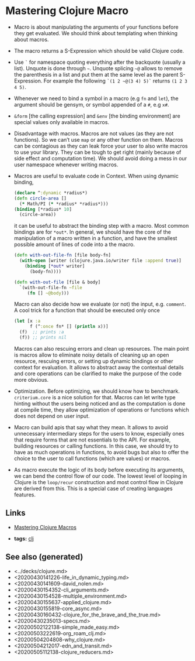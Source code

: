 # Mastering Clojure Macro

-   Macro is about manipulating the arguments of your functions before they get evaluated. We should think about templating when thinking about macros.
-   The macro returns a S-Expression which should be valid Clojure code.
-   Use `` ` `` for namespace quoting everything after the backquote (usually a list). Unquote is done through `~`. Unquote splicing `~@` allows to remove the parenthesis in a list and put them at the same level as the parent S-Expression. For example the following `` `(1 2 ~@(3 4) 5)` `` returns `(1 2 3 4 5)`.
-   Whenever we need to bind a symbol in a macro (e.g `fn` and `let`), the argument should be gensym, or symbol appended of a `#`, e.g `x#`.
-   `&form` [the calling expression] and `&env` [the binding environment] are special values only available in macros.
-   Disadvantage with macros. Macros are not values (as they are not functions). So we can&rsquo;t use `map` or any other function on them. Macros can be contagious as they can leak force your user to also write macros to use your library. They can be tough to get right (mainly because of side effect and computation time). We should avoid doing a mess in our user namespace whenever writing macros.
-   Macros are useful to evaluate code in Context. When using dynamic binding,
    
    ```clojure
    (declare ^:dynamic *radius*)
    (defn circle-area []
      (* Math/PI (* *radius* *radius*)))
    (binding [*radius* 10]
      (circle-area))
    ```
    
    it can be useful to abstract the binding step with a macro. Most common bindings are for `*out*`. In general, we should have the core of the manipulation of a macro written in a function, and have the smallest possible amount of lines of code into a the macro.
    
    ```clojure
    (defn with-out-file-fn [file body-fn]
      (with-open [writer (clojure.java.io/writer file :append true)]
        (binding [*out* writer]
          (body-fn))))
    
    (defn with-out-file [file & body]
      `(with-out-file-fn ~file
         (fn [] ~@body)))
    ```
    
    Macro can also decide how we evaluate (or not) the input, e.g. `comment`. A cool trick for a function that should be executed only once
    
    ```clojure
    (let [x :a
          f (^:once fn* [] (println x))]
      (f)  ;; prints :a
      (f)) ;; prints nil
    ```
    
    Macros can also rescuing errors and clean up resources. The main point is macros allow to eliminate noisy details of cleaning up an open resource, rescuing errors, or setting up dynamic bindings or other context for evaluation. It allows to abstract away the contextual details and core operations can be clarified to make the purpose of the code more obvious.
-   Optimization. Before optimizing, we should know how to benchmark. `criterium.core` is a nice solution for that. Macros can let write type hinting without the users being noticed and as the computation is done at compile time, they allow optimization of operations or functions which does not depend on user input.
-   Macro can build apis that say what they mean. It allows to avoid unnecessary intermediary steps for the users to know, especially ones that require forms that are not essentials to the API. For example, building resources or calling functions. In this case, we should try to have as much operations in functions, to avoid bugs but also to offer the choice to the user to call functions (which are values) or macros.
-   As macro execute the logic of its body before executing its arguments, we can bend the control flow of our code. The lowest level of looping in Clojure is the `loop/recur` construction and most control flow in Clojure are derived from this. This is a special case of creating languages features.


## Links

-   [Mastering Clojure Macros](https://pragprog.com/book/cjclojure/mastering-clojure-macros)

-   **tags:** [clj](../decks/clojure.md)


## See also (generated)

-   <../decks/clojure.md>
-   <20200430141226-life_in_dynamic_typing.md>
-   <20200430141609-david_nolen.md>
-   <20200430154352-cli_arguments.md>
-   <20200430154528-multiple_environment.md>
-   <20200430155637-applied_clojure.md>
-   <20200430155819-core_async.md>
-   <20200430160432-clojure_for_the_brave_and_the_true.md>
-   <20200430235013-specs.md>
-   <20200502122138-simple_made_easy.md>
-   <20200503222619-org_roam_clj.md>
-   <20200504204808-why_clojure.md>
-   <20200504212017-edn_and_transit.md>
-   <20200505112138-clojure_reducers.md>
